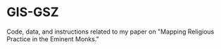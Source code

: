 # GIS-GSZ
Code, data, and instructions related to my paper on "Mapping Religious Practice in the Eminent Monks."
